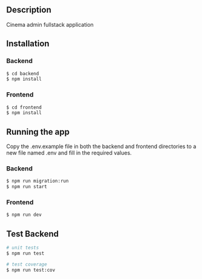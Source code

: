 ## Description

Cinema admin fullstack application

## Installation

### Backend

```bash
$ cd backend
$ npm install
```

### Frontend

```bash
$ cd frontend
$ npm install
```

## Running the app

Copy the .env.example file in both the backend and frontend directories to a new file named .env and fill in the required values.

### Backend

```bash
$ npm run migration:run
$ npm run start
```

### Frontend

```bash
$ npm run dev
```

## Test Backend

```bash
# unit tests
$ npm run test

# test coverage
$ npm run test:cov
```
